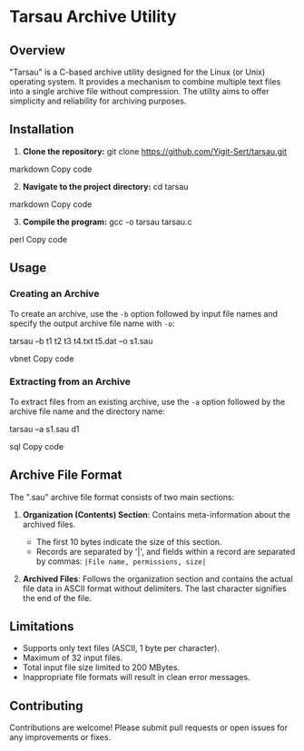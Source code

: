 # Tarsau Archive Utility

## Overview

"Tarsau" is a C-based archive utility designed for the Linux (or Unix) operating system. It provides a mechanism to combine multiple text files into a single archive file without compression. The utility aims to offer simplicity and reliability for archiving purposes.

## Installation

1. **Clone the repository:**
git clone https://github.com/Yigit-Sert/tarsau.git

markdown
Copy code

2. **Navigate to the project directory:**
cd tarsau

markdown
Copy code

3. **Compile the program:**
gcc -o tarsau tarsau.c

perl
Copy code

## Usage

### Creating an Archive

To create an archive, use the `-b` option followed by input file names and specify the output archive file name with `-o`:

tarsau –b t1 t2 t3 t4.txt t5.dat –o s1.sau

vbnet
Copy code

### Extracting from an Archive

To extract files from an existing archive, use the `-a` option followed by the archive file name and the directory name:

tarsau –a s1.sau d1

sql
Copy code

## Archive File Format

The ".sau" archive file format consists of two main sections:

1. **Organization (Contents) Section**: Contains meta-information about the archived files.
   - The first 10 bytes indicate the size of this section.
   - Records are separated by '|', and fields within a record are separated by commas: `|File name, permissions, size|`

2. **Archived Files**: Follows the organization section and contains the actual file data in ASCII format without delimiters. The last character signifies the end of the file.

## Limitations

- Supports only text files (ASCII, 1 byte per character).
- Maximum of 32 input files.
- Total input file size limited to 200 MBytes.
- Inappropriate file formats will result in clean error messages.

## Contributing

Contributions are welcome! Please submit pull requests or open issues for any improvements or fixes.
